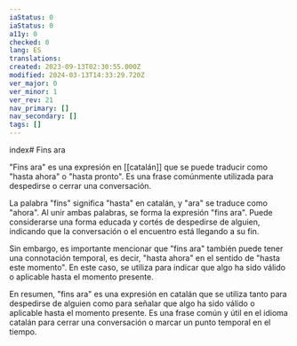 ```yaml
---
iaStatus: 0
iaStatus: 0
a11y: 0
checked: 0
lang: ES
translations: 
created: 2023-09-13T02:30:55.000Z
modified: 2024-03-13T14:33:29.720Z
ver_major: 0
ver_minor: 1
ver_rev: 21
nav_primary: []
nav_secondary: []
tags: []
---
```

index# Fins ara

"Fins ara" es una expresión en [[catalán]] que se puede traducir como "hasta ahora" o "hasta pronto". Es una frase comúnmente utilizada para despedirse o cerrar una conversación.

La palabra "fins" significa "hasta" en catalán, y "ara" se traduce como "ahora". Al unir ambas palabras, se forma la expresión "fins ara". Puede considerarse una forma educada y cortés de despedirse de alguien, indicando que la conversación o el encuentro está llegando a su fin.

Sin embargo, es importante mencionar que "fins ara" también puede tener una connotación temporal, es decir, "hasta ahora" en el sentido de "hasta este momento". En este caso, se utiliza para indicar que algo ha sido válido o aplicable hasta el momento presente.

En resumen, "fins ara" es una expresión en catalán que se utiliza tanto para despedirse de alguien como para señalar que algo ha sido válido o aplicable hasta el momento presente. Es una frase común y útil en el idioma catalán para cerrar una conversación o marcar un punto temporal en el tiempo.